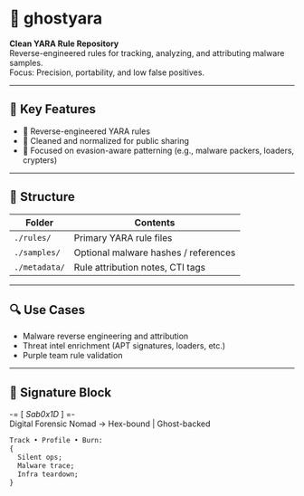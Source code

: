 # 👻 ghostyara

**Clean YARA Rule Repository**  
Reverse-engineered rules for tracking, analyzing, and attributing malware samples.  
Focus: Precision, portability, and low false positives.

---

## 🎯 Key Features

- 🔬 Reverse-engineered YARA rules
- 🧼 Cleaned and normalized for public sharing
- 🧠 Focused on evasion-aware patterning (e.g., malware packers, loaders, crypters)

---

## 📁 Structure

| Folder        | Contents                             |
|---------------|--------------------------------------|
| `./rules/`    | Primary YARA rule files              |
| `./samples/`  | Optional malware hashes / references |
| `./metadata/` | Rule attribution notes, CTI tags     |

---

## 🔍 Use Cases

- Malware reverse engineering and attribution
- Threat intel enrichment (APT signatures, loaders, etc.)
- Purple team rule validation

---

## 🧾 Signature Block

-= [ _Sab0x1D_ ] =-  
Digital Forensic Nomad → Hex-bound | Ghost-backed

```txt
Track • Profile • Burn:
{
  Silent ops;
  Malware trace;
  Infra teardown;
}
